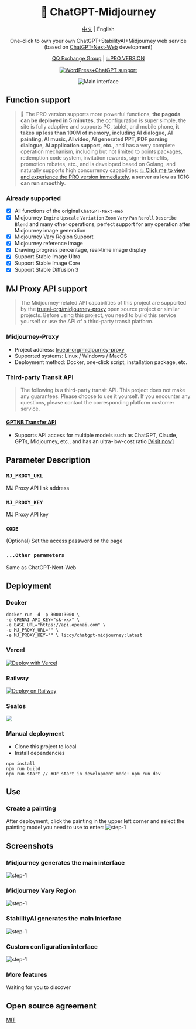 <div align="center">

<h1 align="center">🍭 ChatGPT-Midjourney</h1>

[中文](./README.md) | English

One-click to own your own ChatGPT+StabilityAI+Midjourney web service (based on [ChatGPT-Next-Web](https://github.com/ChatGPTNextWeb/ChatGPT-Next-Web) development)

[QQ Exchange Group](https://github.com/Licoy/ChatGPT-Midjourney/issues/30) | [💥PRO VERSION](https://github.com/Licoy/GoAmzAI)

[![WordPress+ChatGPT support](https://img.shields.io/badge/WordPress-AIGC%20deployment-red.svg?logo=wordpress&logoColor=red)](https://github.com/Licoy/wordpress-theme-puock)

![Main interface](./docs/images/step-2-en.png)

</div>

## Function support
> 🍭 The PRO version supports more powerful functions, **the pagoda can be deployed in 5 minutes**, the configuration is super simple, the site is fully adaptive and supports PC, tablet, and mobile phone, **it takes up less than 100M of memory**, **including AI dialogue, AI painting, AI music, AI video, AI generated PPT, PDF parsing dialogue, AI application support, etc.**, and has a very complete operation mechanism, including but not limited to points packages, redemption code system, invitation rewards, sign-in benefits, promotion rebates, etc., and is developed based on Golang, and naturally supports high concurrency capabilities: [💥 Click me to view and experience the PRO version immediately](https://github.com/Licoy/ChatGPT-Midjourney-Pro), **a server as low as 1C1G can run smoothly**.

### Already supported
- [x] All functions of the original `ChatGPT-Next-Web`
- [x] Midjourney `Imgine` `Upscale` `Variation` `Zoom` `Vary` `Pan` `Reroll` `Describe` `Blend` and many other operations, perfect support for any operation after Midjourney image generation
- [x] Midjourney Vary Region Support
- [x] Midjourney reference image
- [x] Drawing progress percentage, real-time image display
- [x] Support Stable Image Ultra
- [x] Support Stable Image Core
- [x] Support Stable Diffusion 3

## MJ Proxy API support
> The Midjourney-related API capabilities of this project are supported by the [trueai-org/midjourney-proxy](https://github.com/trueai-org/midjourney-proxy) open source project or similar projects. Before using this project, you need to build this service yourself or use the API of a third-party transit platform.

### Midjourney-Proxy
- Project address: [trueai-org/midjourney-proxy](https://github.com/trueai-org/midjourney-proxy)
- Supported systems: Linux / Windows / MacOS
- Deployment method: Docker, one-click script, installation package, etc.

### Third-party Transit API
> The following is a third-party transit API. This project does not make any guarantees. Please choose to use it yourself. If you encounter any questions, please contact the corresponding platform customer service.

#### [GPTNB Transfer API](https://goapi.gptnb.ai)
- Supports API access for multiple models such as ChatGPT, Claude, GPTs, Midjourney, etc., and has an ultra-low-cost ratio [[Visit now]](https://goapi.gptnb.me)

## Parameter Description
### `MJ_PROXY_URL`
MJ Proxy API link address
### `MJ_PROXY_KEY`
MJ Proxy API key
### `CODE`
(Optional) Set the access password on the page
### `...Other parameters`
Same as ChatGPT-Next-Web

## Deployment
### Docker
```shell
docker run -d -p 3000:3000 \
-e OPENAI_API_KEY="sk-xxx" \
-e BASE_URL="https://api.openai.com" \
-e MJ_PROXY_URL="" \
-e MJ_PROXY_KEY="" \ licoy/chatgpt-midjourney:latest
```
### Vercel
[![Deploy with Vercel](https://vercel.com/button)](https://vercel.com/new/clone?repository-url=https%3A%2F%2Fgithub.com%2FLicoy%2FChatGPT-Midjourney&env=OPENAI_API_KEY&env=MJ_PROXY_URL&env=MJ_PROXY_KEY&env=CODE&project-name=chatgpt-midjourney&repository-name=ChatGPT-Midjourney)
### Railway
[![Deploy on Railway](https://railway.app/button.svg)](https://railway.app/template/1g6vDL?referralCode=vvEj-K)
### Sealos
[![](https://raw.githubusercontent.com/labring-actions/templates/main/Deploy-on-Sealos.svg)](https://cloud.sealos.io/?openapp=system-template%3FtemplateName%3Dchatgpt-midjourney)

### Manual deployment
- Clone this project to local
- Install dependencies
```shell
npm install
npm run build
npm run start // #Or start in development mode: npm run dev
```
## Use
### Create a painting
After deployment, click the painting in the upper left corner and select the painting model you need to use to enter:
![step-1](./docs/images/step-1-en.png)
## Screenshots
### Midjourney generates the main interface
![step-1](./docs/images/step-2-en.png)
### Midjourney Vary Region
![step-1](./docs/images/step-5-en.png)
### StabilityAI generates the main interface
![step-1](./docs/images/step-3-en.png)
### Custom configuration interface
![step-1](./docs/images/step-4-en.png)
### More features
Waiting for you to discover

## Open source agreement
[MIT](./LICENSE)